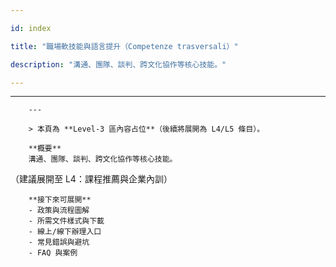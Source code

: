 ---
id: index
title: "職場軟技能與語言提升（Competenze trasversali）"
description: "溝通、團隊、談判、跨文化協作等核心技能。"
---

---
        ---

        > 本頁為 **Level‑3 區內容占位**（後續將展開為 L4/L5 條目）。

        **概要**
        溝通、團隊、談判、跨文化協作等核心技能。
（建議展開至 L4：課程推薦與企業內訓）

        **接下來可展開**
        - 政策與流程圖解
        - 所需文件樣式與下載
        - 線上/線下辦理入口
        - 常見錯誤與避坑
        - FAQ 與案例
